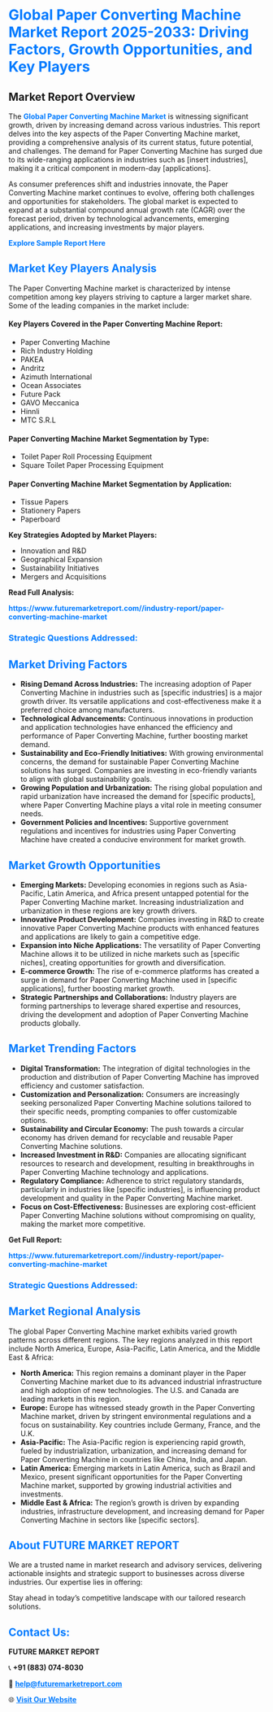 <h1 style="color: #007BFF;">Global Paper Converting Machine Market Report 2025-2033: Driving Factors, Growth Opportunities, and Key Players</h1>

<section id="overview">
<h2>Market Report Overview</h2>
<p>The <a href="https://www.futuremarketreport.com//industry-report/paper-converting-machine-market" style="color: #007BFF; text-decoration: none;"><strong>Global Paper Converting Machine Market</strong></a> is witnessing significant growth, driven by increasing demand across various industries. This report delves into the key aspects of the Paper Converting Machine market, providing a comprehensive analysis of its current status, future potential, and challenges. The demand for Paper Converting Machine has surged due to its wide-ranging applications in industries such as [insert industries], making it a critical component in modern-day [applications].</p>
<p>As consumer preferences shift and industries innovate, the Paper Converting Machine market continues to evolve, offering both challenges and opportunities for stakeholders. The global market is expected to expand at a substantial compound annual growth rate (CAGR) over the forecast period, driven by technological advancements, emerging applications, and increasing investments by major players.</p>
</section>

<section id="overview">
<p><a href="https://www.futuremarketreport.com//request-sample/reportId=50872" style="color: #007BFF; text-decoration: none;"><strong>Explore Sample Report Here</strong></a></p>
</section>

<section id="key-players">
<h2 style="color: #007BFF;">Market Key Players Analysis</h2>
<p>The Paper Converting Machine market is characterized by intense competition among key players striving to capture a larger market share. Some of the leading companies in the market include:</p>
<h4>Key Players Covered in the Paper Converting Machine Report:</h4>
<ul><li>Paper Converting Machine</li><li>Rich Industry Holding</li><li>PAKEA</li><li>Andritz</li><li>Azimuth International</li><li>Ocean Associates</li><li>Future Pack</li><li>GAVO Meccanica</li><li>Hinnli</li><li>MTC S.R.L</li></ul>
<h4>Paper Converting Machine Market Segmentation by Type:</h4>
<ul><li>Toilet Paper Roll Processing Equipment</li><li>Square Toilet Paper Processing Equipment</li></ul>

<h4>Paper Converting Machine Market Segmentation by Application:</h4>
<ul><li>Tissue Papers</li><li>Stationery Papers</li><li>Paperboard</li></ul>
<p><strong>Key Strategies Adopted by Market Players:</strong></p>
<ul>
<li>Innovation and R&D</li>
<li>Geographical Expansion</li>
<li>Sustainability Initiatives</li>
<li>Mergers and Acquisitions</li>
</ul>
</section>

<section>
<p><strong>Read Full Analysis: </strong></p><a href="https://www.futuremarketreport.com//industry-report/paper-converting-machine-market" style="color: #007BFF; text-decoration: none;"><strong>https://www.futuremarketreport.com//industry-report/paper-converting-machine-market</strong></a>
<h3 style="color: #007BFF;">Strategic Questions Addressed:</h3>
</section>

<section id="driving-factors">
<h2 style="color: #007BFF;">Market Driving Factors</h2>
<ul>
<li><strong>Rising Demand Across Industries:</strong> The increasing adoption of Paper Converting Machine in industries such as [specific industries] is a major growth driver. Its versatile applications and cost-effectiveness make it a preferred choice among manufacturers.</li>
<li><strong>Technological Advancements:</strong> Continuous innovations in production and application technologies have enhanced the efficiency and performance of Paper Converting Machine, further boosting market demand.</li>
<li><strong>Sustainability and Eco-Friendly Initiatives:</strong> With growing environmental concerns, the demand for sustainable Paper Converting Machine solutions has surged. Companies are investing in eco-friendly variants to align with global sustainability goals.</li>
<li><strong>Growing Population and Urbanization:</strong> The rising global population and rapid urbanization have increased the demand for [specific products], where Paper Converting Machine plays a vital role in meeting consumer needs.</li>
<li><strong>Government Policies and Incentives:</strong> Supportive government regulations and incentives for industries using Paper Converting Machine have created a conducive environment for market growth.</li>
</ul>
</section>

<section id="growth-opportunities">
<h2 style="color: #007BFF;">Market Growth Opportunities</h2>
<ul>
<li><strong>Emerging Markets:</strong> Developing economies in regions such as Asia-Pacific, Latin America, and Africa present untapped potential for the Paper Converting Machine market. Increasing industrialization and urbanization in these regions are key growth drivers.</li>
<li><strong>Innovative Product Development:</strong> Companies investing in R&D to create innovative Paper Converting Machine products with enhanced features and applications are likely to gain a competitive edge.</li>
<li><strong>Expansion into Niche Applications:</strong> The versatility of Paper Converting Machine allows it to be utilized in niche markets such as [specific niches], creating opportunities for growth and diversification.</li>
<li><strong>E-commerce Growth:</strong> The rise of e-commerce platforms has created a surge in demand for Paper Converting Machine used in [specific applications], further boosting market growth.</li>
<li><strong>Strategic Partnerships and Collaborations:</strong> Industry players are forming partnerships to leverage shared expertise and resources, driving the development and adoption of Paper Converting Machine products globally.</li>
</ul>
</section>

<section id="trending-factors">
<h2 style="color: #007BFF;">Market Trending Factors</h2>
<ul>
<li><strong>Digital Transformation:</strong> The integration of digital technologies in the production and distribution of Paper Converting Machine has improved efficiency and customer satisfaction.</li>
<li><strong>Customization and Personalization:</strong> Consumers are increasingly seeking personalized Paper Converting Machine solutions tailored to their specific needs, prompting companies to offer customizable options.</li>
<li><strong>Sustainability and Circular Economy:</strong> The push towards a circular economy has driven demand for recyclable and reusable Paper Converting Machine solutions.</li>
<li><strong>Increased Investment in R&D:</strong> Companies are allocating significant resources to research and development, resulting in breakthroughs in Paper Converting Machine technology and applications.</li>
<li><strong>Regulatory Compliance:</strong> Adherence to strict regulatory standards, particularly in industries like [specific industries], is influencing product development and quality in the Paper Converting Machine market.</li>
<li><strong>Focus on Cost-Effectiveness:</strong> Businesses are exploring cost-efficient Paper Converting Machine solutions without compromising on quality, making the market more competitive.</li>
</ul>
</section>

<section>
<p><strong>Get Full Report: </strong></p><a href="https://www.futuremarketreport.com//industry-report/paper-converting-machine-market" style="color: #007BFF; text-decoration: none;"><strong>https://www.futuremarketreport.com//industry-report/paper-converting-machine-market</strong></a>
<h3 style="color: #007BFF;">Strategic Questions Addressed:</h3>
</section>


<section id="regional-analysis">
<h2 style="color: #007BFF;">Market Regional Analysis</h2>
<p>The global Paper Converting Machine market exhibits varied growth patterns across different regions. The key regions analyzed in this report include North America, Europe, Asia-Pacific, Latin America, and the Middle East & Africa:</p>
<ul>
<li><strong>North America:</strong> This region remains a dominant player in the Paper Converting Machine market due to its advanced industrial infrastructure and high adoption of new technologies. The U.S. and Canada are leading markets in this region.</li>
<li><strong>Europe:</strong> Europe has witnessed steady growth in the Paper Converting Machine market, driven by stringent environmental regulations and a focus on sustainability. Key countries include Germany, France, and the U.K.</li>
<li><strong>Asia-Pacific:</strong> The Asia-Pacific region is experiencing rapid growth, fueled by industrialization, urbanization, and increasing demand for Paper Converting Machine in countries like China, India, and Japan.</li>
<li><strong>Latin America:</strong> Emerging markets in Latin America, such as Brazil and Mexico, present significant opportunities for the Paper Converting Machine market, supported by growing industrial activities and investments.</li>
<li><strong>Middle East & Africa:</strong> The region’s growth is driven by expanding industries, infrastructure development, and increasing demand for Paper Converting Machine in sectors like [specific sectors].</li>
</ul>
</section>

<footer>
<h2 style="color: #007BFF;">About FUTURE MARKET REPORT</h2>
<p>We are a trusted name in market research and advisory services, delivering actionable insights and strategic support to businesses across diverse industries. Our expertise lies in offering:</p>

<p>Stay ahead in today’s competitive landscape with our tailored research solutions.</p>

<h2 style="color: #007BFF;">Contact Us:</h2>
<p><strong>FUTURE MARKET REPORT</strong></p>
<p>📞 <strong>+91 (883) 074-8030</strong></p>
<p>📧 <strong><a href="mailto:help@futuremarketreport.com" style="color: #007BFF;">help@futuremarketreport.com</a></strong></p>
<p>🌐 <strong><a href="https://www.futuremarketreport.com/" style="color: #007BFF;">Visit Our Website</a></strong></p>
</footer>